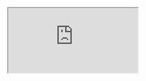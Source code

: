 <iframe src="https://docs.google.com/spreadsheets/d/e/2PACX-1vQsnc7v-CBT03eyE1Wxek-oyIvG0ENHoBe6-MtT_6X6ndYRNz1i0MYmQ4G4b26Z2PRfvFATymU23-Bb/pubhtml?widget=true&amp;headers=false"></iframe>

